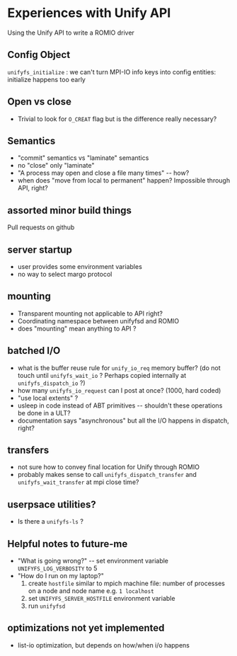# Experiences with  Unify API

Using the Unify API to write a ROMIO driver


## Config Object

`unifyfs_initialize` : we can't turn MPI-IO info keys into config entities: initialize happens too early

## Open vs close
- Trivial to look for `O_CREAT` flag but is the difference really necessary?

## Semantics

- "commit" semantics vs "laminate" semantics
- no "close" only "laminate"
- "A process may open and close a file many times" -- how?
- when does "move from local to permanent" happen?  Impossible through API, right?

## assorted minor build things

Pull requests on github

## server startup

- user provides some environment variables
- no way to select margo protocol

## mounting
- Transparent mounting not applicable to API right?
- Coordinating namespace between unifyfsd and ROMIO
- does "mounting" mean anything to API ?

## batched I/O
- what is the buffer reuse rule for `unify_io_req` memory buffer?  (do not touch until `unifyfs_wait_io` ?  Perhaps copied internally at `unifyfs_dispatch_io` ?)
- how many `unifyfs_io_request` can I post at once? (1000, hard coded)
- "use local extents" ?
- usleep in code instead of ABT primitives -- shouldn't these operations be done in a ULT?
- documentation says "asynchronous" but all the I/O happens in dispatch, right?

## transfers
- not sure how to convey final location for Unify through ROMIO
- probably makes sense to call `unifyfs_dispatch_transfer` and `unifyfs_wait_transfer` at mpi close time?

## userpsace utilities?

- Is there a `unifyfs-ls` ?

## Helpful notes to future-me

- "What is going wrong?"  -- set environment variable `UNIFYFS_LOG_VERBOSITY` to 5
- "How do I run on my laptop?"
  1. create `hostfile` similar to mpich machine file:  number of processes on a node and node name e.g. `1 localhost`
  1. set `UNIFYFS_SERVER_HOSTFILE` environment variable
  1. run `unifyfsd`

## optimizations not yet implemented
- list-io optimization, but depends on how/when i/o happens

